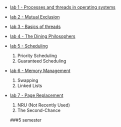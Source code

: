 
+ [lab 1 - Processes and threads in operating systems](https://github.com/MickevichYura/OS/tree/master/lab1)

+ [lab 2 - Mutual Exclusion](https://github.com/MickevichYura/OS/tree/master/lab2)

+ [lab 3 - Basics of threads](https://github.com/MickevichYura/OS/tree/master/lab3)

+ [lab 4 - The Dining Philosophers](https://github.com/MickevichYura/OS/tree/master/lab4)

+ [lab 5 - Scheduling](https://github.com/MickevichYura/OS/tree/master/lab5)
  1. Priority Scheduling
  2. Guaranteed Scheduling

+ [lab 6 - Memory Management](https://github.com/MickevichYura/OS/tree/master/lab6)
  1. Swapping
  2. Linked Lists

+ [lab 7 - Page Replacement](https://github.com/MickevichYura/OS/tree/master/lab7)
  1. NRU (Not Recently Used)
  2. The Second-Chance
  
  ###5 semester
